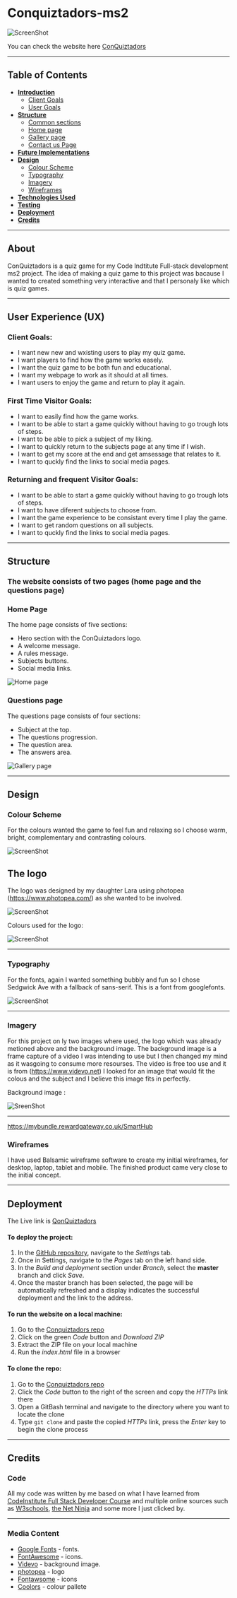 # Conquiztadors-ms2


![ScreenShot](/assets/documentation/documentation%20images/mockup.png)

You can check the website here [ConQuiztadors](https://ricardolmmatos.github.io/Conquiztadors-ms2/)

---

## Table of Contents

- [**Introduction**](#Initial-Discusion)
  - [Client Goals](#Client-goals)
  - [User Goals](#First-Time-Visitor-Goals)
- [**Structure**](#Structure)
  - [Common sections](#Common-sections)
  - [Home page](#Home-page)
  - [Gallery page](#Gallery-page)
  - [Contact us Page](#Contact-us-Page)
- [**Future Implementations**](#Future-Implementations)
- [**Design**](#Design)
  - [Colour Scheme](#ColourScheme)
  - [Typography](#Typography)
  - [Imagery](#Imagery)
  - [Wireframes](#Wireframes)
- [**Technologies Used**](#technologies-used)
- [**Testing**](#testing)
- [**Deployment**](#deployment)
- [**Credits**](#credits)

---

## About

ConQuiztadors is a quiz game for my Code Indtitute Full-stack development ms2 project.
The idea of making a quiz game to this project was bacause I wanted to created something  very interactive and that I personaly like which is quiz games.

---


## User Experience (UX)

 ### Client Goals: 

  * I want new new and wxisting users to play my quiz game.
  * I want players to find how the game works easely.
  * I want the quiz game to be both fun and educational.
  * I want my webpage to work as it should at all times.
  * I want users to enjoy the game and return to play it again. 

### First Time Visitor Goals:
 
  * I want to easily find how the game works.
  * I want to be able to start a game quickly without having to go trough lots of steps.
  * I want to be able to pick a subject of my liking.
  * I want to quickly return to the subjects page at any time if I wish.
  * I want to get my score at the end and get amsessage that relates to it.
  * I want to quckly find the links to social media pages.

### Returning and frequent Visitor Goals:

   * I want to be able to start a game quickly without having to go trough lots of steps.
   * I want to have diferent subjects to choose from.
   * I want the game experience to be consistant every time I play the game. 
   * I want to get random questions on all subjects.
   * I want to quckly find the links to social media pages.

   ---

   ## Structure ##

 ### The website consists of two pages (home page and the questions page) 

### Home Page

 The home page consists of five sections:

 * Hero section with the ConQuiztadors logo.
 * A welcome message. 
 * A rules message.
 * Subjects buttons.
 * Social media links.

 ![Home page](/assets/documentation/documentation%20images/desk-home.png)

### Questions page

 The questions page consists of four sections:

 * Subject at the top.
 * The questions progression. 
 * The question area.
 * The answers area.

 ![Gallery page](/assets/documentation/documentation%20images/desktop-questions.png)

 ---

 ## Design

### Colour Scheme

For the colours wanted the game to feel fun and relaxing so I choose warm, bright, complementary and contrasting colours.

![ScreenShot](/assets/documentation/documentation%20images/colours-palette.png)

## The logo

The logo was designed by my daughter Lara using photopea (https://www.photopea.com/) as she wanted to be involved. 

![ScreenShot](/assets/images/conquiztadors-logo.webp)

Colours used for the logo:

![ScreenShot](/assets/documentation/documentation%20images/palette.png)

---

### Typography

For the fonts, again I wanted something bubbly and fun so I chose Sedgwick Ave with a fallback of  sans-serif.
This is a font from googlefonts.

![ScreenShot](/assets/documentation/documentation%20images/font.png)

---

### Imagery

For this project on ly two images where used, the logo which was already metioned above and the background image. The background image is a frame capture of a video I was intending to use but I then changed my mind as it wasgoing to consume more resourses. The video is free too use and it is from (https://www.videvo.net)
I looked for an image that would fit the colous and the subject and I believe this image fits in perfectly.

Background image :

![SreenShot](/assets/images/DiscoLights2Videvo-image.webp)

---
https://mybundle.rewardgateway.co.uk/SmartHub
### Wireframes


I have used Balsamic wireframe software to create my initial wireframes, for desktop, laptop, tablet and mobile.
The finished product came very close to the initial concept.

---

## Deployment

The Live link is [QonQuiztadors](https://ricardolmmatos.github.io/Conquiztadors-ms2/index.html)

#### To deploy the project:
1. In the [GitHub repository](https://github.com/), navigate to the *Settings* tab.
2. Once in Settings, navigate to the *Pages* tab on the left hand side.
3. In the *Build and deployment* section under *Branch*, select the **master** branch and click *Save*.
4. Once the master branch has been selected, the page will be automatically refreshed and a display indicates the successful deployment and the link to the address.

#### To run the website on a local machine:
1. Go to the [Conquiztadors repo](https:https://github.com/RicardoLMMatos/Conquiztadors-ms2)
2. Click on the green *Code* button and *Download ZIP*
3. Extract the ZIP file on your local machine
4. Run the *index.html* file in a browser

#### To clone the repo:
1. Go to the [Conquiztadors repo](https://github.com/RicardoLMMatos/Conquiztadors-ms2)
2. Click the *Code* button to the right of the screen and copy the *HTTPs* link there
3. Open a GitBash terminal and navigate to the directory where you want to locate the clone
4. Type `git clone` and paste the copied *HTTPs* link, press the *Enter* key to begin the clone process

---

## Credits
### Code
 All my code was written by me based on what I have learned from [CodeInstitute Full Stack Developer Course](https://codeinstitute.net/ie/full-stack-software-development-diploma/) and multiple online sources such as [W3schools](https://www.w3schools.com/), [the Net Ninja](https://www.youtube.com/c/TheNetNinja?app=desktop) and some more I just clicked by.

 ---

 ### Media Content
* [Google Fonts](https://fonts.google.com) - fonts.
* [FontAwesome](https://fontawesome.com) - icons.
* [Videvo](https://www.videvo.net/) - background image.
* [photopea](https://www.photopea.com) - logo
* [Fontawsome](https://fontawesome.com/) - icons
* [Coolors](https://coolors.co/) - colour pallete





